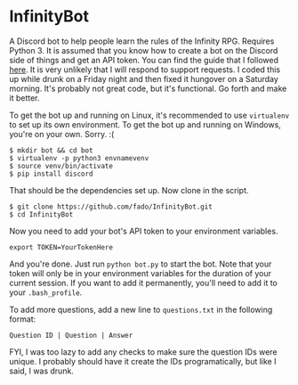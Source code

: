 # InfinityBot
A Discord bot to help people learn the rules of the Infinity RPG.  Requires Python 3.  It is assumed that you know how to create a bot on the Discord side of things and get an API token.  You can find the guide that I followed [here](https://github.com/reactiflux/discord-irc/wiki/Creating-a-discord-bot-&-getting-a-token). It is very unlikely that I will respond to support requests.  I coded this up while drunk on a Friday night and then fixed it hungover on a Saturday morning.  It's probably not great code, but it's functional.  Go forth and make it better.

To get the bot up and running on Linux, it's recommended to use <code>virtualenv</code> to set up its own environment.  To get the bot up and running on Windows, you're on your own.  Sorry.  :(

<pre><code>$ mkdir bot && cd bot
$ virtualenv -p python3 envnamevenv
$ source venv/bin/activate
$ pip install discord
</pre></code>

That should be the dependencies set up.  Now clone in the script.

<pre><code>$ git clone https://github.com/fado/InfinityBot.git
$ cd InfinityBot
</pre></code>

Now you need to add your bot's API token to your environment variables.
<pre><code>export TOKEN=YourTokenHere
</pre></code>

And you're done.  Just run <code>python bot.py</code> to start the bot.  Note that your token will only be in your environment variables for the duration of your current session.  If you want to add it permanently, you'll need to add it to your <code>.bash_profile</code>.

To add more questions, add a new line to <code>questions.txt</code> in the following format:
<pre><code>Question ID | Question | Answer</pre></code>
FYI, I was too lazy to add any checks to make sure the question IDs were unique.  I probably should have it create the IDs programatically, but like I said, I was drunk.  
